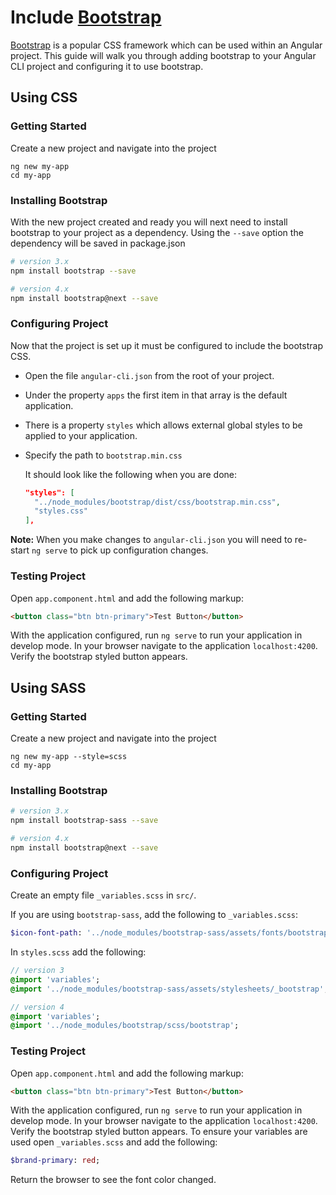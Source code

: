 <!-- Links in /docs/documentation should NOT have `.md` at the end, because they end up in our wiki at release. -->

# Include [Bootstrap](http://getbootstrap.com/)

[Bootstrap](http://getbootstrap.com/) is a popular CSS framework which can be used within an Angular project.
This guide will walk you through adding bootstrap to your Angular CLI project and configuring it to use bootstrap.

## Using CSS

### Getting Started

Create a new project and navigate into the project

```
ng new my-app
cd my-app
```

### Installing Bootstrap

With the new project created and ready you will next need to install bootstrap to your project as a dependency.
Using the `--save` option the dependency will be saved in package.json

```sh
# version 3.x
npm install bootstrap --save

# version 4.x
npm install bootstrap@next --save
```

### Configuring Project

Now that the project is set up it must be configured to include the bootstrap CSS.

- Open the file `angular-cli.json` from the root of your project.
- Under the property `apps` the first item in that array is the default application.
- There is a property `styles` which allows external global styles to be applied to your application.
- Specify the path to `bootstrap.min.css`

  It should look like the following when you are done:
  ```json
  "styles": [
    "../node_modules/bootstrap/dist/css/bootstrap.min.css",
    "styles.css"
  ],
  ```

**Note:** When you make changes to `angular-cli.json` you will need to re-start `ng serve` to pick up configuration changes.

### Testing Project

Open `app.component.html` and add the following markup:

```html
<button class="btn btn-primary">Test Button</button>
```

With the application configured, run `ng serve` to run your application in develop mode.
In your browser navigate to the application `localhost:4200`.
Verify the bootstrap styled button appears.

## Using SASS

### Getting Started

Create a new project and navigate into the project

```
ng new my-app --style=scss
cd my-app
```

### Installing Bootstrap

```sh
# version 3.x
npm install bootstrap-sass --save

# version 4.x
npm install bootstrap@next --save
```

### Configuring Project

Create an empty file `_variables.scss` in `src/`.

If you are using `bootstrap-sass`, add the following to `_variables.scss`:

```sass
$icon-font-path: '../node_modules/bootstrap-sass/assets/fonts/bootstrap/';
```

In `styles.scss` add the following:

```sass
// version 3
@import 'variables';
@import '../node_modules/bootstrap-sass/assets/stylesheets/_bootstrap';

// version 4
@import 'variables';
@import '../node_modules/bootstrap/scss/bootstrap';
```

### Testing Project

Open `app.component.html` and add the following markup:

```html
<button class="btn btn-primary">Test Button</button>
```

With the application configured, run `ng serve` to run your application in develop mode.
In your browser navigate to the application `localhost:4200`.
Verify the bootstrap styled button appears.
To ensure your variables are used open `_variables.scss` and add the following:

```sass
$brand-primary: red;
```

Return the browser to see the font color changed.
